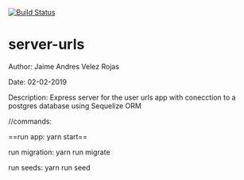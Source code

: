 [![Build Status](https://travis-ci.org/jhudaz/server-urls.svg?branch=master)](https://travis-ci.org/jhudaz/server-urls)

# server-urls
Author: Jaime Andres Velez Rojas

Date: 02-02-2019

Description: Express server for the user urls app with conecction to a postgres database using Sequelize ORM

//commands:

==run app: yarn start==

run migration: yarn run migrate

run seeds: yarn run seed
